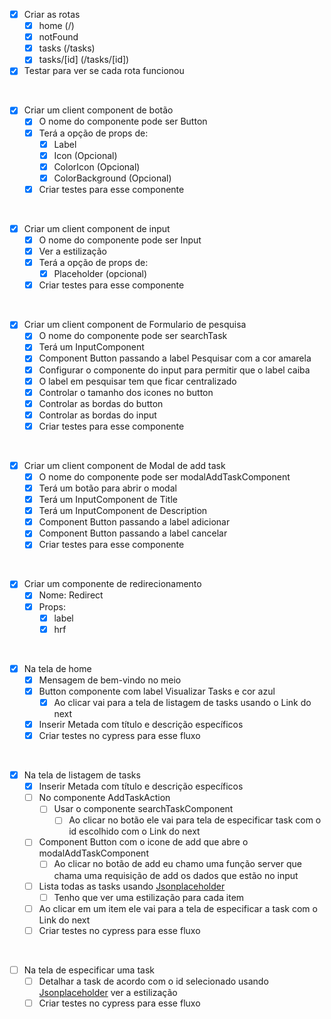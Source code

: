 - [x] Criar as rotas
    - [x] home (/)
    - [x] notFound
    - [x] tasks (/tasks)
    - [x] tasks/[id] (/tasks/[id])
- [x] Testar para ver se cada rota funcionou
<br/>

- [x] Criar um client component de botão
    - [x] O nome do componente pode ser Button
    - [x] Terá a opção de props de:
        - [x] Label 
        - [x] Icon (Opcional)
        - [x] ColorIcon (Opcional)
        - [x] ColorBackground (Opcional)
    - [x] Criar testes para esse componente
<br/>

- [x] Criar um client component de input
    - [x] O nome do componente pode ser Input
    - [x] Ver a estilização
    - [x] Terá a opção de props de:
        - [x] Placeholder (opcional)
    - [x] Criar testes para esse componente

<br/>

- [x] Criar um client component de Formulario de pesquisa
    - [x] O nome do componente pode ser searchTask
    - [x] Terá um InputComponent
    - [x] Component Button passando a label Pesquisar com a cor amarela
    - [x] Configurar o componente do input para permitir que o label caiba
    - [x] O label em pesquisar tem que ficar centralizado
    - [x] Controlar o tamanho dos icones no button
    - [x] Controlar as bordas do button
    - [x] Controlar as bordas do input
    - [x] Criar testes para esse componente

<br/>

- [x] Criar um client component de Modal de add task
    - [x] O nome do componente pode ser modalAddTaskComponent
    - [x] Terá um botão para abrir o modal
    - [x] Terá um InputComponent de Title
    - [x] Terá um InputComponent de Description
    - [x] Component Button passando a label adicionar
    - [x] Component Button passando a label cancelar
    - [x] Criar testes para esse componente

<br/>

- [x] Criar um componente de redirecionamento
    - [x] Nome: Redirect
    - [x] Props:
        - [x] label
        - [x] hrf
<br/>

- [x] Na tela de home
    - [x] Mensagem de bem-vindo no meio
    - [x] Button componente com label Visualizar Tasks e cor azul
        - [x] Ao clicar vai para a tela de listagem de tasks usando o Link do next 
    - [x] Inserir Metada com título e descrição específicos
    - [x] Criar testes no cypress para esse fluxo

<br/>

- [x] Na tela de listagem de tasks
    - [x] Inserir Metada com título e descrição específicos
    - [ ] No componente AddTaskAction 
        - [ ] Usar o componente searchTaskComponent
            - [ ] Ao clicar no botão ele vai para  tela de especificar task com o id escolhido com o Link do next
    - [ ] Component Button com o icone de add que abre o modalAddTaskComponent
        - [ ] Ao clicar no botão de add eu chamo uma função server que chama uma requisição de add os dados que estão no input 
    - [ ] Lista todas as tasks usando [Jsonplaceholder](https://jsonplaceholder.typicode.com/)
        - [ ] Tenho que ver uma estilização para cada item
    - [ ] Ao clicar em um item ele vai para a tela de especificar a task com o Link do next
    - [ ] Criar testes no cypress para esse fluxo

<br/>

- [ ] Na tela de especificar uma task
    - [ ] Detalhar a task de acordo com o id selecionado usando [Jsonplaceholder](https://jsonplaceholder.typicode.com/) ver a estilização
    - [ ] Criar testes no cypress para esse fluxo
